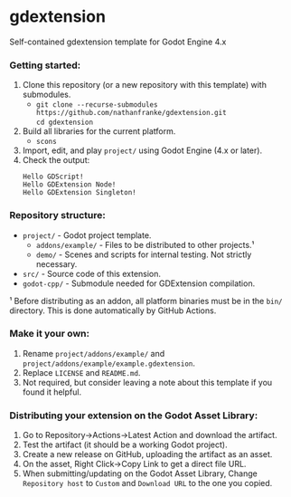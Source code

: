 # gdextension

Self-contained gdextension template for Godot Engine 4.x

### Getting started:
1. Clone this repository (or a new repository with this template) with submodules.
    - `git clone --recurse-submodules https://github.com/nathanfranke/gdextension.git` \
      `cd gdextension`
2. Build all libraries for the current platform.
    - `scons`
3. Import, edit, and play `project/` using Godot Engine (4.x or later).
4. Check the output:
   ```
   Hello GDScript!
   Hello GDExtension Node!
   Hello GDExtension Singleton!
   ```

### Repository structure:
- `project/` - Godot project template.
  - `addons/example/` - Files to be distributed to other projects.¹
  - `demo/` - Scenes and scripts for internal testing. Not strictly necessary.
- `src/` - Source code of this extension.
- `godot-cpp/` - Submodule needed for GDExtension compilation.

¹ Before distributing as an addon, all platform binaries must be in the `bin/` directory. This is done automatically by GitHub Actions.

### Make it your own:
1. Rename `project/addons/example/` and `project/addons/example/example.gdextension`.
2. Replace `LICENSE` and `README.md`.
3. Not required, but consider leaving a note about this template if you found it helpful.

### Distributing your extension on the Godot Asset Library:
1. Go to Repository→Actions→Latest Action and download the artifact.
2. Test the artifact (it should be a working Godot project).
3. Create a new release on GitHub, uploading the artifact as an asset.
4. On the asset, Right Click→Copy Link to get a direct file URL.
5. When submitting/updating on the Godot Asset Library, Change `Repository host` to `Custom` and `Download URL` to the one you copied.
